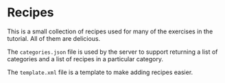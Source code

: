 # Recipes

This is a small collection of recipes used for many of the exercises
in the tutorial. All of them are delicious.

The `categories.json` file is used by the server to support returning
a list of categories and a list of recipes in a particular category.

The `template.xml` file is a template to make adding recipes easier.

